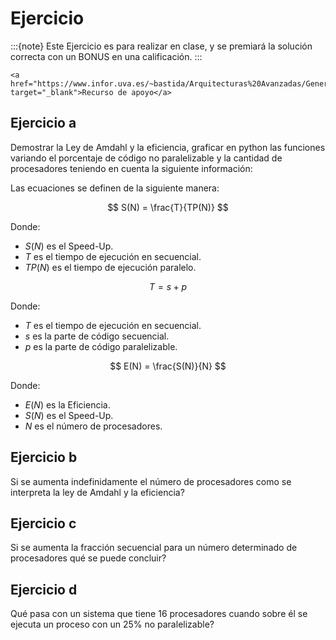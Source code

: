 # Ejercicio

:::{note}
Este Ejercicio es para realizar en clase, y se premiará la solución correcta con un BONUS en una calificación.
:::

```{tip}
<a href="https://www.infor.uva.es/~bastida/Arquitecturas%20Avanzadas/General.pdf" target="_blank">Recurso de apoyo</a>
```
 
## Ejercicio a
Demostrar la Ley de Amdahl y la eficiencia, graficar en python las funciones variando el porcentaje de código no paralelizable y la cantidad de procesadores teniendo en cuenta la siguiente información:

Las ecuaciones se definen de la siguiente manera:

$$
S(N) = \frac{T}{TP(N)}
$$

Donde:
- $S(N)$ es el Speed-Up.
- $T$ es el tiempo de ejecución en secuencial.
- $TP(N)$ es el tiempo de ejecución paralelo.

$$
T = s + p
$$

Donde:
- $T$ es el tiempo de ejecución en secuencial.
- $s$ es la parte de código secuencial.
- $p$ es la parte de código paralelizable.

$$
E(N) = \frac{S(N)}{N}
$$

Donde:
- $E(N)$ es la Eficiencia.
- $S(N)$ es el Speed-Up.
- $N$ es el número de procesadores.

## Ejercicio b
Si se aumenta indefinidamente el número de procesadores como se interpreta la ley de Amdahl y la eficiencia?

## Ejercicio c
Si se aumenta la fracción secuencial para un número determinado de procesadores qué se puede concluir?

## Ejercicio d
Qué pasa con un sistema que tiene 16 procesadores cuando sobre él se ejecuta un proceso con un 25% no paralelizable?
